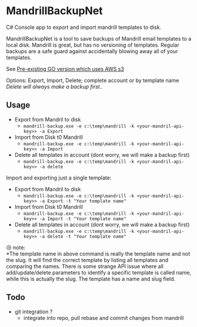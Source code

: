 # MandrillBackupNet

C# Console app to export and import mandrill templates to disk.  
  
MandrillBackupNet is a tool to save backups of Mandrill email templates to a local disk. 
Mandrill is great, but has no versioning of templates. 
Regular backups are a safe guard against accidentally blowing away all of your templates.
  
See [Pre-existing GO version which uses AWS s3](https://github.com/publicgoodsw/mandrill-backup)
  
Options: Export, Import, Delete; complete account or by template name  
*Delete will always make a backup first..*
  
## Usage

- Export from Mandril to disk
    - `mandrill-backup.exe -e c:\temp\mandrill -k <your-mandril-api-key>> -a Export`
- Import from Disk t0 Mandrill
    - `mandrill-backup.exe -e c:\temp\mandrill -k <your-mandril-api-key>> -a Import`
- Delete all templates in account (dont worry, we will make a backup first)
    - `mandrill-backup.exe -e c:\temp\mandrill -k <your-mandril-api-key>> -a delete`

	
Import and exporting just a single template:  
- Export from Mandril to disk
    - `mandrill-backup.exe -e c:\temp\mandrill -k <your-mandril-api-key>> -a Export -t "Your template name"`
- Import from Disk t0 Mandrill
    - `mandrill-backup.exe -e c:\temp\mandrill -k <your-mandril-api-key>> -a Import -t "Your template name"`
- Delete all templates in account (dont worry, we will make a backup first)
    - `mandrill-backup.exe -e c:\temp\mandrill -k <your-mandril-api-key>> -a delete -t "Your template name"`
  
:unamused: note:  
 *The template name in above command is really the template name and not the slug. It will find the correct template by listing all templates and comparing the names.
There is some strange API issue where all add/update/delete parameters to identify a specific template is called name, while this is actually the slug. The template has a name and slug field.

## Todo

- git integration ?
    - integrate into repo, pull rebase and commit changes from mandrill
